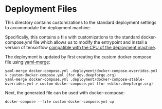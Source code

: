 # Deployment Files
This directory contains customizations to the standard deployment settings to accommodate the deployment machine.

Specifically, this contains a file with customizations to the standard docker-compose.yml file which allows us to modify the entrypoint and install a version of tensorflow [compatible with the CPU of the deployment machine](https://github.com/deepforge-dev/deepforge/issues/1561).

The deployment is updated by first creating the custom docker compose file using [yaml-merge](https://github.com/alexlafroscia/yaml-merge):
```
yaml-merge docker-compose.yml .deployment/docker-compose-overrides.yml > custom-docker-compose.yml (for dev.deepforge.org)
yaml-merge docker-compose.yml .deployment/docker-compose-stable-overrides.yml > custom-docker-compose.yml (for editor.deepforge.org)
```
Next, the generated file can be used with docker-compose:
```
docker-compose --file custom-docker-compose.yml up
```
